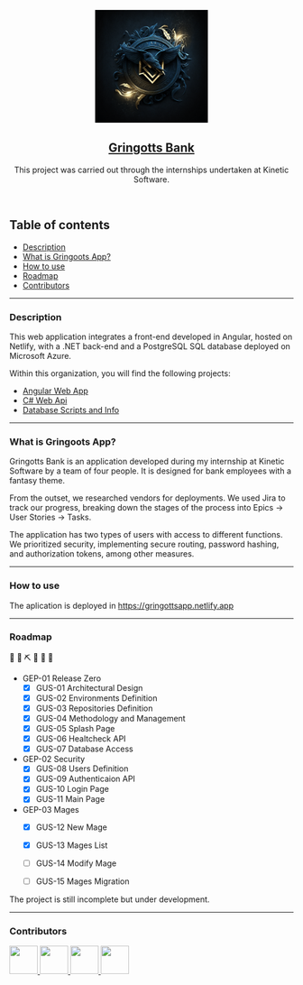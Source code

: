 <p align="center">
  <a href="https://gringottsapp.netlify.app/home">
    <img src="https://github.com/Gringotts-Team/webapp-gringotts/blob/main/src/assets/img/gringotts_logo.png" alt="Gringotts logo" width=200 height=200>
  </a>
  <h2 align="center"><a href="https://gringottsapp.netlify.app/home">Gringotts Bank</a></h2>
  <p align="center">
This project was carried out through the internships undertaken at Kinetic Software.    
    <br>
    </p>
</p>

<br>


## Table of contents
- [Description](#description)
- [What is Gringoots App?](#What-is-Gringoots-App?)
- [How to use](#how-to-use)
- [Roadmap](#roadmap)
- [Contributors](#contributors)

<hr>

### Description

This web application integrates a front-end developed in Angular, hosted on Netlify, with a .NET back-end and a PostgreSQL SQL database deployed on Microsoft Azure. 

Within this organization, you will find the following projects:

 - [Angular Web App](https://github.com/Gringotts-Team/webapp-gringotts/tree/main)
 - [C# Web Api](https://github.com/Gringotts-Team/webapi-gringotts)
 - [Database Scripts and Info](https://github.com/Gringotts-Team/database-gringotts)

<hr>

### What is Gringoots App?

Gringotts Bank is an application developed during my internship at Kinetic Software by a team of four people. It is designed for bank employees with a fantasy theme.

From the outset, we researched vendors for deployments. We used Jira to track our progress, breaking down the stages of the process into Epics -> User Stories -> Tasks.

The application has two types of users with access to different functions. We prioritized security, implementing secure routing, password hashing, and authorization tokens, among other measures.


<hr>

### How to use

The aplication is deployed in https://gringottsapp.netlify.app


<hr>

### Roadmap
  🚧 👷‍ ⛏ 👷 🔧️ 🚧
- GEP-01 Release Zero
  - [x] GUS-01 Architectural Design
  - [x] GUS-02 Environments Definition
  - [x] GUS-03 Repositories Definition
  - [x] GUS-04 Methodology and Management
  - [x] GUS-05 Splash Page
  - [x] GUS-06 Healtcheck API
  - [x] GUS-07 Database Access
- GEP-02 Security
  - [x] GUS-08 Users Definition
  - [x] GUS-09 Authenticaion API
  - [x] GUS-10 Login Page
  - [x] GUS-11 Main Page
- GEP-03 Mages
  - [x] GUS-12 New Mage
  - [x] GUS-13 Mages List
  - [ ] GUS-14 Modify Mage
  - [ ] GUS-15 Mages Migration


The project is still incomplete but under development.
<hr>

### Contributors

<a href="https://github.com/JuanIAngeloni">
  <img src="https://avatars.githubusercontent.com/u/65945927?v=4" width="50" height="50" />
</a>
<a href="https://github.com/SofiaBarbiero">
  <img src="https://avatars.githubusercontent.com/u/57156828?s=96&v=4" width="50" height="50" />
</a>
<a href="https://github.com/stefano-frighetto">
  <img src="https://avatars.githubusercontent.com/u/106117483?v=4" width="50" height="50" />
</a>
<a href="https://github.com/Juan-imo21">
  <img src="https://avatars.githubusercontent.com/u/131096024?s=96&v=4" width="50" height="50" />
</a>
